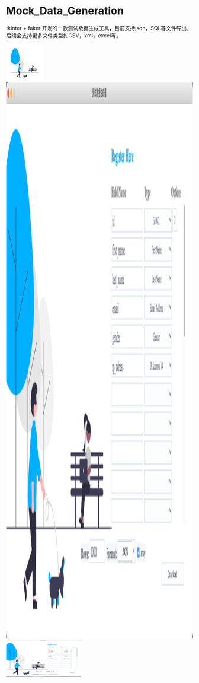# Mock_Data_Generation
tkinter + faker 开发的一款测试数据生成工具，目前支持json，SQL等文件导出，后续会支持更多文件类型如CSV，xml，excel等。

<body>
<img src="bg_image.png" alt="coffee" style="width: 100px; height: 100px">
</body>

<br>

<img src="menu2.JPEG" alt="coffee" style="width: 2500px; height: 1500px">

<br>

<img src="img/menu.jpg" alt="coffee" style="width: 200px; height: 100px"> 